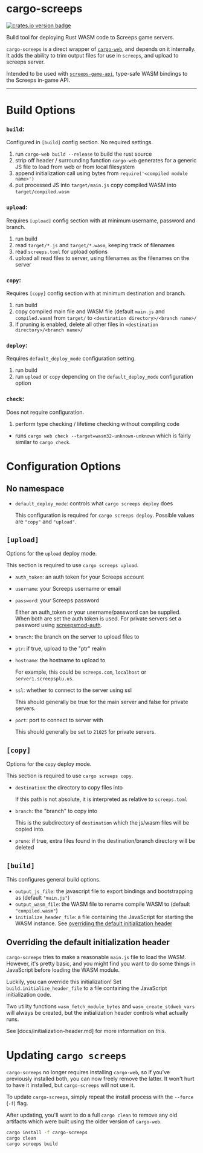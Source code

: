 cargo-screeps
=============

[![crates.io version badge][cratesio-badge]][crate]

Build tool for deploying Rust WASM code to Screeps game servers.

`cargo-screeps` is a direct wrapper of [`cargo-web`], and depends on it internally. It adds the
ability to trim output files for use in `screeps`, and upload to screeps server.

Intended to be used with [`screeps-game-api`], type-safe WASM bindings to the Screeps in-game API.

---

# Build Options

### `build`:

Configured in `[build]` config section. No required settings.

1. run `cargo-web build --release` to build the rust source
2. strip off header / surrounding function `cargo-web` generates for a generic JS file to load from
   web or from local filesystem
3. append initialization call using bytes from `require('<compiled module name>')`
4. put processed JS into `target/main.js` copy compiled WASM into `target/compiled.wasm`

### `upload`:

Requires `[upload]` config section with at minimum username, password and branch.

1. run build
2. read `target/*.js` and `target/*.wasm`, keeping track of filenames
3. read `screeps.toml` for upload options
4. upload all read files to server, using filenames as the filenames on the server

### `copy`:

Requires `[copy]` config section with at minimum destination and branch.

1. run build
2. copy compiled main file and WASM file (default `main.js` and `compiled.wasm`) from `target/` to
   `<destination directory>/<branch name>/`
3. if pruning is enabled, delete all other files in `<destination directory>/<branch name>/`

### `deploy`:

Requires `default_deploy_mode` configuration setting.

1. run build
2. run `upload` or `copy` depending on the `default_deploy_mode` configuration option

### `check`:

Does not require configuration.

1. perform type checking / lifetime checking without compiling code
  - runs `cargo web check --target=wasm32-unknown-unknown` which is fairly similar to
    `cargo check`.

# Configuration Options

## No namespace

- `default_deploy_mode`: controls what `cargo screeps deploy` does

  This configuration is required for `cargo screeps deploy`. Possible values are `"copy"`
  and `"upload"`.

## `[upload]`

Options for the `upload` deploy mode.

This section is required to use `cargo screeps upload`.

- `auth_token`: an auth token for your Screeps account
- `username`: your Screeps username or email
- `password`: your Screeps password

  Either an auth_token or your username/password can be supplied. When both are set the auth token is used. For private servers set a password using [screepsmod-auth].
- `branch`: the branch on the server to upload files to
- `ptr`: if true, upload to the "ptr" realm
- `hostname`: the hostname to upload to

  For example, this could be `screeps.com`, `localhost` or `server1.screepsplu.us`.
- `ssl`: whether to connect to the server using ssl

  This should generally be true for the main server and false for private servers.
- `port`: port to connect to server with

  This should generally be set to `21025` for private servers.

## `[copy]`

Options for the `copy` deploy mode.

This section is required to use `cargo screeps copy`.

- `destination`: the directory to copy files into

  If this path is not absolute, it is interpreted as relative to `screeps.toml`
- `branch`: the "branch" to copy into

  This is the subdirectory of `destination` which the js/wasm files will be copied into.
- `prune`: if true, extra files found in the destination/branch directory will be deleted

## `[build]`

This configures general build options.

- `output_js_file`: the javascript file to export bindings and bootstrapping as
  (default `"main.js"`)
- `output_wasm_file`: the WASM file to rename compile WASM to (default `"compiled.wasm"`)
- `initialize_header_file`: a file containing the JavaScript for starting the WASM instance. See
  [overriding the default initialization header](#overriding-the-default-initialization-header)

## Overriding the default initialization header

`cargo-screeps` tries to make a reasonable `main.js` file to load the WASM. However, it's pretty
basic, and you might find you want to do some things in JavaScript before loading the WASM module.

Luckily, you can override this initialization! Set `build.initialize_header_file` to a file
containing the JavaScript initialization code.

Two utility functions `wasm_fetch_module_bytes` and `wasm_create_stdweb_vars` will always be
created, but the initialization header controls what actually runs.

See [docs/initialization-header.md] for more information on this.

# Updating `cargo screeps`

`cargo-screeps` no longer requires installing `cargo-web`, so if you've previously installed both,
you can now freely remove the latter. It won't hurt to have it installed, but `cargo-screeps` will
not use it.

To update `cargo-screeps`, simply repeat the install process with the `--force` (`-f`) flag.

After updating, you'll want to do a full `cargo clean` to remove any old artifacts which were built
using the older version of `cargo-web`.

```sh
cargo install -f cargo-screeps
cargo clean
cargo screeps build
```

[cratesio-badge]: http://meritbadge.herokuapp.com/cargo-screeps
[crate]: https://crates.io/crates/cargo-screeps/
[`screeps-game-api`]: https://github.com/daboross/screeps-in-rust-via-wasm/
[`cargo-web`]: https://github.com/koute/cargo-web
[screepsmod-auth]: https://www.npmjs.com/package/screepsmod-auth

